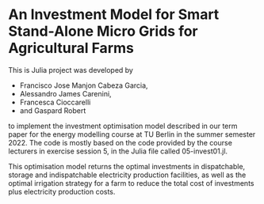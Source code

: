 # An Investment Model for Smart Stand-Alone Micro Grids for Agricultural Farms
This is Julia project was developed by
 - Francisco Jose Manjon Cabeza Garcia,
 - Alessandro James Carenini,
 - Francesca Cioccarelli
 - and Gaspard Robert
 
to implement the investment optimisation model described in our term paper for the energy modelling course at TU Berlin in the summer semester 2022. The code is mostly based on the code provided by the course lecturers in exercise session 5, in the Julia file called 05-invest01.jl.

This optimisation model returns the optimal investments in dispatchable, storage and indispatchable electricity production facilities, as well as the optimal irrigation strategy for a farm to reduce the total cost of investments plus electricity production costs.
